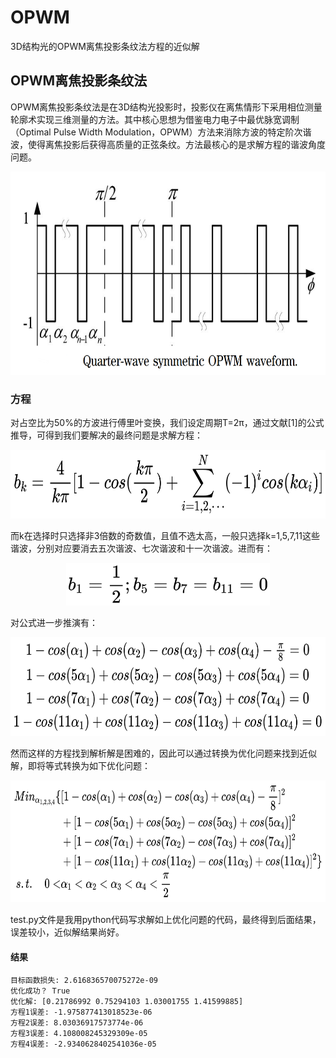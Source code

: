 # OPWM
3D结构光的OPWM离焦投影条纹法方程的近似解

## OPWM离焦投影条纹法
OPWM离焦投影条纹法是在3D结构光投影时，投影仪在离焦情形下采用相位测量轮廓术实现三维测量的方法。其中核心思想为借鉴电力电子中最优脉宽调制（Optimal Pulse Width Modulation，OPWM）方法来消除方波的特定阶次谐波，使得离焦投影后获得高质量的正弦条纹。方法最核心的是求解方程的谐波角度问题。
<p align="center">
  <img width="672" height="325" src=./fig/pig.png>
</p>

### 方程
对占空比为50%的方波进行傅里叶变换，我们设定周期T=2π，通过文献[1]的公式推导，可得到我们要解决的最终问题是求解方程：
<p align="center">
  <img width="651.5" height="109.8" src=./fig/eq1.jpg>
</p>

而k在选择时只选择非3倍数的奇数值，且值不选太高，一般只选择k=1,5,7,11这些谐波，分别对应要消去五次谐波、七次谐波和十一次谐波。进而有：
<p align="center">
  <img width="325.9" height="67.9" src=./fig/eq2.jpg>
</p>

对公式进一步推演有：
<p align="center">
  <img width="653.3" height="157.8" src=./fig/eq3.jpg>
</p>

然而这样的方程找到解析解是困难的，因此可以通过转换为优化问题来找到近似解，即将等式转换为如下优化问题：
<p align="center">
  <img width="654.5" height="195.5" src=./fig/eq4.jpg>
</p>

test.py文件是我用python代码写求解如上优化问题的代码，最终得到后面结果，误差较小，近似解结果尚好。


#### 结果
```
目标函数损失: 2.616836570075272e-09
优化成功？ True
优化解: [0.21786992 0.75294103 1.03001755 1.41599885]
方程1误差: -1.975877413018523e-06
方程2误差: 8.03036917573774e-06
方程3误差: 4.108008245329309e-05
方程4误差: -2.9340628402541036e-05
```
